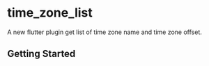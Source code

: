 # time_zone_list

A new flutter plugin get list of time zone name and time zone offset.

## Getting Started
